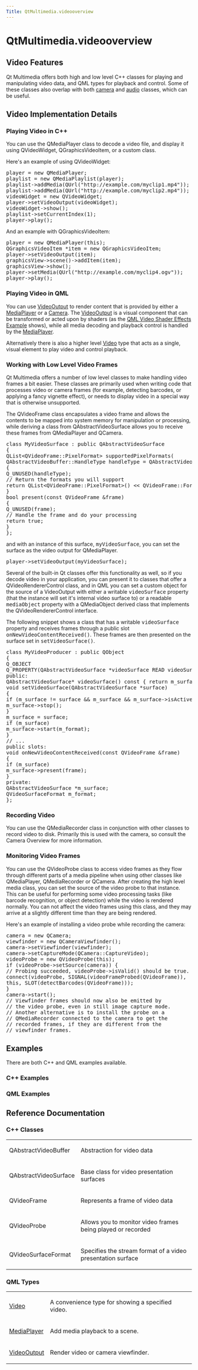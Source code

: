 ```yaml
---
Title: QtMultimedia.videooverview
---
```


# QtMultimedia.videooverview

<span class="subtitle"></span>
<!-- $$$videooverview.html-description -->
<h2>Video Features</h2>
<p>Qt Multimedia offers both high and low level C++ classes for playing and manipulating video data, and QML types for playback and control. Some of these classes also overlap with both <a href="QtMultimedia.cameraoverview.md">camera</a> and <a href="QtMultimedia.audiooverview.md">audio</a> classes, which can be useful.</p>
<h2>Video Implementation Details</h2>
<h3>Playing Video in C++</h3>
<p>You can use the QMediaPlayer class to decode a video file, and display it using QVideoWidget, QGraphicsVideoItem, or a custom class.</p>
<p>Here's an example of using QVideoWidget:</p>
<pre class="cpp">player <span class="operator">=</span> <span class="keyword">new</span> <span class="type">QMediaPlayer</span>;
playlist <span class="operator">=</span> <span class="keyword">new</span> <span class="type">QMediaPlaylist</span>(player);
playlist<span class="operator">-</span><span class="operator">&gt;</span>addMedia(<span class="type">QUrl</span>(<span class="string">&quot;http://example.com/myclip1.mp4&quot;</span>));
playlist<span class="operator">-</span><span class="operator">&gt;</span>addMedia(<span class="type">QUrl</span>(<span class="string">&quot;http://example.com/myclip2.mp4&quot;</span>));
videoWidget <span class="operator">=</span> <span class="keyword">new</span> <span class="type">QVideoWidget</span>;
player<span class="operator">-</span><span class="operator">&gt;</span>setVideoOutput(videoWidget);
videoWidget<span class="operator">-</span><span class="operator">&gt;</span>show();
playlist<span class="operator">-</span><span class="operator">&gt;</span>setCurrentIndex(<span class="number">1</span>);
player<span class="operator">-</span><span class="operator">&gt;</span>play();</pre>
<p>And an example with QGraphicsVideoItem:</p>
<pre class="cpp">player <span class="operator">=</span> <span class="keyword">new</span> <span class="type">QMediaPlayer</span>(<span class="keyword">this</span>);
<span class="type">QGraphicsVideoItem</span> <span class="operator">*</span>item <span class="operator">=</span> <span class="keyword">new</span> <span class="type">QGraphicsVideoItem</span>;
player<span class="operator">-</span><span class="operator">&gt;</span>setVideoOutput(item);
graphicsView<span class="operator">-</span><span class="operator">&gt;</span>scene()<span class="operator">-</span><span class="operator">&gt;</span>addItem(item);
graphicsView<span class="operator">-</span><span class="operator">&gt;</span>show();
player<span class="operator">-</span><span class="operator">&gt;</span>setMedia(<span class="type">QUrl</span>(<span class="string">&quot;http://example.com/myclip4.ogv&quot;</span>));
player<span class="operator">-</span><span class="operator">&gt;</span>play();</pre>
<h3>Playing Video in QML</h3>
<p>You can use <a href="QtMultimedia.VideoOutput.md">VideoOutput</a> to render content that is provided by either a <a href="QtMultimedia.MediaPlayer.md">MediaPlayer</a> or a <a href="QtMultimedia.Camera.md">Camera</a>. The <a href="QtMultimedia.VideoOutput.md">VideoOutput</a> is a visual component that can be transformed or acted upon by shaders (as the <a href="https://developer.ubuntu.comapps/qml/sdk-14.10/QtMultimedia.video-qmlvideofx/">QML Video Shader Effects Example</a> shows), while all media decoding and playback control is handled by the <a href="QtMultimedia.MediaPlayer.md">MediaPlayer</a>.</p>
<p>Alternatively there is also a higher level <a href="QtMultimedia.Video.md">Video</a> type that acts as a single, visual element to play video and control playback.</p>
<h3>Working with Low Level Video Frames</h3>
<p>Qt Multimedia offers a number of low level classes to make handling video frames a bit easier. These classes are primarily used when writing code that processes video or camera frames (for example, detecting barcodes, or applying a fancy vignette effect), or needs to display video in a special way that is otherwise unsupported.</p>
<p>The QVideoFrame class encapsulates a video frame and allows the contents to be mapped into system memory for manipulation or processing, while deriving a class from QAbstractVideoSurface allows you to receive these frames from QMediaPlayer and QCamera.</p>
<pre class="cpp"><span class="keyword">class</span> MyVideoSurface : <span class="keyword">public</span> <span class="type">QAbstractVideoSurface</span>
{
<span class="type">QList</span><span class="operator">&lt;</span><span class="type">QVideoFrame</span><span class="operator">::</span>PixelFormat<span class="operator">&gt;</span> supportedPixelFormats(
<span class="type">QAbstractVideoBuffer</span><span class="operator">::</span>HandleType handleType <span class="operator">=</span> <span class="type">QAbstractVideoBuffer</span><span class="operator">::</span>NoHandle) <span class="keyword">const</span>
{
Q_UNUSED(handleType);
<span class="comment">// Return the formats you will support</span>
<span class="keyword">return</span> <span class="type">QList</span><span class="operator">&lt;</span><span class="type">QVideoFrame</span><span class="operator">::</span>PixelFormat<span class="operator">&gt;</span>() <span class="operator">&lt;</span><span class="operator">&lt;</span> <span class="type">QVideoFrame</span><span class="operator">::</span>Format_RGB565;
}
bool present(<span class="keyword">const</span> <span class="type">QVideoFrame</span> <span class="operator">&amp;</span>frame)
{
Q_UNUSED(frame);
<span class="comment">// Handle the frame and do your processing</span>
<span class="keyword">return</span> <span class="keyword">true</span>;
}
};</pre>
<p>and with an instance of this surface, <tt>myVideoSurface</tt>, you can set the surface as the video output for QMediaPlayer.</p>
<pre class="cpp">player<span class="operator">-</span><span class="operator">&gt;</span>setVideoOutput(myVideoSurface);</pre>
<p>Several of the built-in Qt classes offer this functionality as well, so if you decode video in your application, you can present it to classes that offer a QVideoRendererControl class, and in QML you can set a custom object for the source of a VideoOutput with either a writable <tt>videoSurface</tt> property (that the instance will set it's internal video surface to) or a readable <tt>mediaObject</tt> property with a QMediaObject derived class that implements the QVideoRendererControl interface.</p>
<p>The following snippet shows a class that has a writable <tt>videoSurface</tt> property and receives frames through a public slot <tt>onNewVideoContentReceived()</tt>. These frames are then presented on the surface set in <tt>setVideoSurface()</tt>.</p>
<pre class="cpp"><span class="keyword">class</span> MyVideoProducer : <span class="keyword">public</span> <span class="type">QObject</span>
{
Q_OBJECT
Q_PROPERTY(<span class="type">QAbstractVideoSurface</span> <span class="operator">*</span>videoSurface READ videoSurface WRITE setVideoSurface)
<span class="keyword">public</span>:
<span class="type">QAbstractVideoSurface</span><span class="operator">*</span> videoSurface() <span class="keyword">const</span> { <span class="keyword">return</span> m_surface; }
<span class="type">void</span> setVideoSurface(<span class="type">QAbstractVideoSurface</span> <span class="operator">*</span>surface)
{
<span class="keyword">if</span> (m_surface <span class="operator">!</span><span class="operator">=</span> surface <span class="operator">&amp;</span><span class="operator">&amp;</span> m_surface <span class="operator">&amp;</span><span class="operator">&amp;</span> m_surface<span class="operator">-</span><span class="operator">&gt;</span>isActive()) {
m_surface<span class="operator">-</span><span class="operator">&gt;</span>stop();
}
m_surface <span class="operator">=</span> surface;
<span class="keyword">if</span> (m_surface)
m_surface<span class="operator">-</span><span class="operator">&gt;</span>start(m_format);
}
<span class="comment">// ...</span>
<span class="keyword">public</span> <span class="keyword">slots</span>:
<span class="type">void</span> onNewVideoContentReceived(<span class="keyword">const</span> <span class="type">QVideoFrame</span> <span class="operator">&amp;</span>frame)
{
<span class="keyword">if</span> (m_surface)
m_surface<span class="operator">-</span><span class="operator">&gt;</span>present(frame);
}
<span class="keyword">private</span>:
<span class="type">QAbstractVideoSurface</span> <span class="operator">*</span>m_surface;
<span class="type">QVideoSurfaceFormat</span> m_format;
};</pre>
<h3>Recording Video</h3>
<p>You can use the QMediaRecorder class in conjunction with other classes to record video to disk. Primarily this is used with the camera, so consult the Camera Overview for more information.</p>
<h3>Monitoring Video Frames</h3>
<p>You can use the QVideoProbe class to access video frames as they flow through different parts of a media pipeline when using other classes like QMediaPlayer, QMediaRecorder or QCamera. After creating the high level media class, you can set the source of the video probe to that instance. This can be useful for performing some video processing tasks (like barcode recognition, or object detection) while the video is rendered normally. You can not affect the video frames using this class, and they may arrive at a slightly different time than they are being rendered.</p>
<p>Here's an example of installing a video probe while recording the camera:</p>
<pre class="cpp">camera <span class="operator">=</span> <span class="keyword">new</span> <span class="type">QCamera</span>;
viewfinder <span class="operator">=</span> <span class="keyword">new</span> <span class="type">QCameraViewfinder</span>();
camera<span class="operator">-</span><span class="operator">&gt;</span>setViewfinder(viewfinder);
camera<span class="operator">-</span><span class="operator">&gt;</span>setCaptureMode(<span class="type">QCamera</span><span class="operator">::</span>CaptureVideo);
videoProbe <span class="operator">=</span> <span class="keyword">new</span> <span class="type">QVideoProbe</span>(<span class="keyword">this</span>);
<span class="keyword">if</span> (videoProbe<span class="operator">-</span><span class="operator">&gt;</span>setSource(camera)) {
<span class="comment">// Probing succeeded, videoProbe-&gt;isValid() should be true.</span>
connect(videoProbe<span class="operator">,</span> SIGNAL(videoFrameProbed(<span class="type">QVideoFrame</span>))<span class="operator">,</span>
<span class="keyword">this</span><span class="operator">,</span> SLOT(detectBarcodes(<span class="type">QVideoFrame</span>)));
}
camera<span class="operator">-</span><span class="operator">&gt;</span>start();
<span class="comment">// Viewfinder frames should now also be emitted by</span>
<span class="comment">// the video probe, even in still image capture mode.</span>
<span class="comment">// Another alternative is to install the probe on a</span>
<span class="comment">// QMediaRecorder connected to the camera to get the</span>
<span class="comment">// recorded frames, if they are different from the</span>
<span class="comment">// viewfinder frames.</span></pre>
<h2>Examples</h2>
<p>There are both C++ and QML examples available.</p>
<h3>C++ Examples</h3>
<h3>QML Examples</h3>
<h2>Reference Documentation</h2>
<h3>C++ Classes</h3>
<table class="annotated">
<tr class="odd topAlign"><td class="tblName"><p>QAbstractVideoBuffer</p></td><td class="tblDescr"><p>Abstraction for video data</p></td></tr>
<tr class="even topAlign"><td class="tblName"><p>QAbstractVideoSurface</p></td><td class="tblDescr"><p>Base class for video presentation surfaces</p></td></tr>
<tr class="odd topAlign"><td class="tblName"><p>QVideoFrame</p></td><td class="tblDescr"><p>Represents a frame of video data</p></td></tr>
<tr class="even topAlign"><td class="tblName"><p>QVideoProbe</p></td><td class="tblDescr"><p>Allows you to monitor video frames being played or recorded</p></td></tr>
<tr class="odd topAlign"><td class="tblName"><p>QVideoSurfaceFormat</p></td><td class="tblDescr"><p>Specifies the stream format of a video presentation surface</p></td></tr>
</table>
<h3>QML Types</h3>
<table class="annotated">
<tr class="odd topAlign"><td class="tblName"><p><a href="QtMultimedia.Video.md">Video</a></p></td><td class="tblDescr"><p>A convenience type for showing a specified video.</p></td></tr>
<tr class="even topAlign"><td class="tblName"><p><a href="QtMultimedia.MediaPlayer.md">MediaPlayer</a></p></td><td class="tblDescr"><p>Add media playback to a scene.</p></td></tr>
<tr class="odd topAlign"><td class="tblName"><p><a href="QtMultimedia.VideoOutput.md">VideoOutput</a></p></td><td class="tblDescr"><p>Render video or camera viewfinder.</p></td></tr>
</table>
<!-- @@@videooverview.html -->
